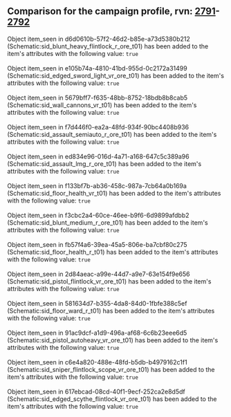 ## Comparison for the campaign profile, rvn: [2791](https://github.com/PRO100KatYT/FortniteProfileRevisions/tree/main/profiles/campaign/2791%20campaign.json)-[2792](https://github.com/PRO100KatYT/FortniteProfileRevisions/tree/main/profiles/campaign/2792%20campaign.json)

Object item_seen in d6d0610b-57f2-46d2-b85e-a73d5380b212 (Schematic:sid_blunt_heavy_flintlock_r_ore_t01) has been added to the item's attributes with the following value: `true`
<br><br>
Object item_seen in e105b74a-4810-41bd-955d-0c2172a31499 (Schematic:sid_edged_sword_light_vr_ore_t01) has been added to the item's attributes with the following value: `true`
<br><br>
Object item_seen in 5679bff7-f635-48bb-8752-18bdb8b8cab5 (Schematic:sid_wall_cannons_vr_t01) has been added to the item's attributes with the following value: `true`
<br><br>
Object item_seen in f7d446f0-ea2a-48fd-934f-90bc4408b936 (Schematic:sid_assault_semiauto_r_ore_t01) has been added to the item's attributes with the following value: `true`
<br><br>
Object item_seen in ed834e96-016d-4a71-a168-647c5c389a96 (Schematic:sid_assault_lmg_r_ore_t01) has been added to the item's attributes with the following value: `true`
<br><br>
Object item_seen in f133bf7b-ab36-458c-987a-7cb64a0b169a (Schematic:sid_floor_health_vr_t01) has been added to the item's attributes with the following value: `true`
<br><br>
Object item_seen in f3cbc2a4-60ce-46ee-b9f6-6d9899afdbb2 (Schematic:sid_blunt_medium_r_ore_t01) has been added to the item's attributes with the following value: `true`
<br><br>
Object item_seen in fb57f4a6-39ea-45a5-806e-ba7cbf80c275 (Schematic:sid_floor_health_r_t01) has been added to the item's attributes with the following value: `true`
<br><br>
Object item_seen in 2d84aeac-a99e-44d7-a9e7-63e154f9e656 (Schematic:sid_pistol_flintlock_vr_ore_t01) has been added to the item's attributes with the following value: `true`
<br><br>
Object item_seen in 581634d7-b355-4da8-84d0-1fbfe388c5ef (Schematic:sid_floor_ward_r_t01) has been added to the item's attributes with the following value: `true`
<br><br>
Object item_seen in 91ac9dcf-a1d9-496a-af68-6c6b23eee6d5 (Schematic:sid_pistol_autoheavy_vr_ore_t01) has been added to the item's attributes with the following value: `true`
<br><br>
Object item_seen in c6e4a820-488e-48fd-b5db-b4979162c1f1 (Schematic:sid_sniper_flintlock_scope_vr_ore_t01) has been added to the item's attributes with the following value: `true`
<br><br>
Object item_seen in 617ebcad-08cd-40f1-9ecf-252ca2e8d5df (Schematic:sid_edged_scythe_flintlock_vr_ore_t01) has been added to the item's attributes with the following value: `true`
<br><br>
